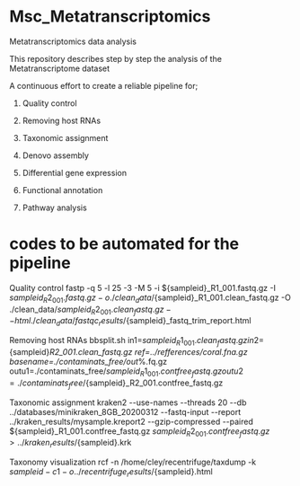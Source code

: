 # Msc_Metatranscriptomics
Metatranscriptomics data analysis


 This repository describes step by step the analysis of the Metatranscriptome dataset 

  A continuous effort to create a reliable pipeline for;


   1. Quality control


   2. Removing host RNAs


   3. Taxonomic assignment


   4. Denovo assembly


   5. Differential gene expression


   6. Functional annotation


   7. Pathway analysis


# codes to be automated for the pipeline

Quality control
fastp -q 5 -l 25 -3 -M 5 -i ${sampleid}_R1_001.fastq.gz -I ${sampleid}_R2_001.fastq.gz -o ./clean_data/${sampleid}_R1_001.clean_fastq.gz -O ./clean_data/${sampleid}_R2_001.clean_fastq.gz --html ./clean_data/fastqc_results/${sampleid}_fastq_trim_report.html

Removing host RNAs
bbsplit.sh in1=${sampleid}_R1_001.clean_fastq.gz in2=${sampleid}_R2_001.clean_fastq.gz ref=../refferences/coral.fna.gz basename=./contaminats_free/out_%.fq.gz outu1=./contaminats_free/${sampleid}_R1_001.contfree_fastq.gz outu2=./contaminats_free/${sampleid}_R2_001.contfree_fastq.gz

Taxonomic assignment
kraken2 --use-names --threads 20 --db ../databases/minikraken_8GB_20200312 --fastq-input --report ../kraken_results/mysample.kreport2 --gzip-compressed --paired ${sampleid}_R1_001.contfree_fastq.gz ${sampleid}_R2_001.contfree_fastq.gz > ../kraken_results/${sampleid}.krk

Taxonomy visualization
rcf -n /home/cley/recentrifuge/taxdump -k ${sampleid} -c 1 -o ../recentrifuge_results/${sampleid}.html
